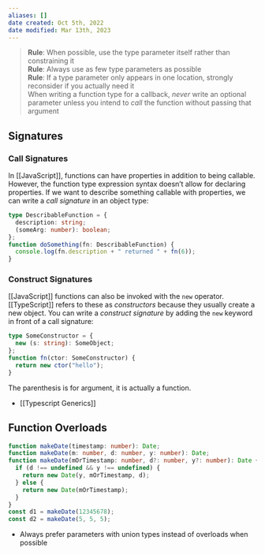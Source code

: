 ```yaml
---
aliases: []
date created: Oct 5th, 2022
date modified: Mar 13th, 2023
---
```

> **Rule**: When possible, use the type parameter itself rather than constraining it  
> **Rule**: Always use as few type parameters as possible  
> **Rule**: If a type parameter only appears in one location, strongly reconsider if you actually need it  
> When writing a function type for a callback, _never_ write an optional parameter unless you intend to _call_ the function without passing that argument

## Signatures

### Call Signatures
In [[JavaScript]], functions can have properties in addition to being callable. However, the function type expression syntax doesn’t allow for declaring properties. If we want to describe something callable with properties, we can write a _call signature_ in an object type:

```ts
type DescribableFunction = {
  description: string;
  (someArg: number): boolean;
};
function doSomething(fn: DescribableFunction) {
  console.log(fn.description + " returned " + fn(6));
}
```

### Construct Signatures
[[JavaScript]] functions can also be invoked with the `new` operator. [[TypeScript]] refers to these as _constructors_ because they usually create a new object. You can write a _construct signature_ by adding the `new` keyword in front of a call signature:

```ts
type SomeConstructor = {
  new (s: string): SomeObject;
};
function fn(ctor: SomeConstructor) {
  return new ctor("hello");
}
```

The parenthesis is for argument, it is actually a function.

- [[Typescript Generics]]

## Function Overloads
```ts
function makeDate(timestamp: number): Date;
function makeDate(m: number, d: number, y: number): Date;
function makeDate(mOrTimestamp: number, d?: number, y?: number): Date {
  if (d !== undefined && y !== undefined) {
    return new Date(y, mOrTimestamp, d);
  } else {
    return new Date(mOrTimestamp);
  }
}
const d1 = makeDate(12345678);
const d2 = makeDate(5, 5, 5);
```

- Always prefer parameters with union types instead of overloads when possible
